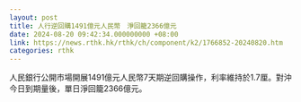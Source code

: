 ```yaml
---
layout: post
title: 人行逆回購1491億元人民幣　淨回籠2366億元
date: 2024-08-20 09:42:34.000000000 +08:00
link: https://news.rthk.hk/rthk/ch/component/k2/1766852-20240820.htm
categories: rthk
---
```


人民銀行公開市場開展1491億元人民幣7天期逆回購操作，利率維持於1.7厘。對沖今日到期量後，單日淨回籠2366億元。
